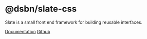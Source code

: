 # @dsbn/slate-css  

Slate is a small front end framework for building reusable interfaces.

[Documentation](https://dsbn-slate-css.netlify.app/)
[Github](https://github.com/dsbniagara/slate-css)